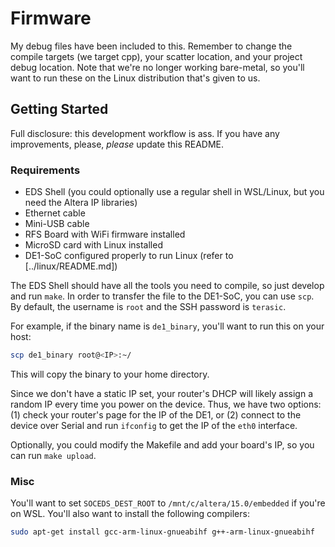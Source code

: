 # Firmware

My debug files have been included to this. Remember to change the compile targets (we target cpp), your scatter location, and your project debug location. Note that we're no longer working bare-metal, so you'll want to run these on the Linux distribution that's given to us.

## Getting Started

Full disclosure: this development workflow is ass. If you have any improvements, please, _please_ update this README.

### Requirements

- EDS Shell (you could optionally use a regular shell in WSL/Linux, but you need the Altera IP libraries)
- Ethernet cable
- Mini-USB cable
- RFS Board with WiFi firmware installed
- MicroSD card with Linux installed
- DE1-SoC configured properly to run Linux (refer to [../linux/README.md])

The EDS Shell should have all the tools you need to compile, so just develop and run `make`. In order to transfer the file to the DE1-SoC, you can use `scp`. By default, the username is `root` and the SSH password is `terasic`.

For example, if the binary name is `de1_binary`, you'll want to run this on your host:

```bash
scp de1_binary root@<IP>:~/
```

This will copy the binary to your home directory.

Since we don't have a static IP set, your router's DHCP will likely assign a random IP every time you power on the device. Thus, we have two options: (1) check your router's page for the IP of the DE1, or (2) connect to the device over Serial and run `ifconfig` to get the IP of the `eth0` interface.

Optionally, you could modify the Makefile and add your board's IP, so you can run `make upload`.

### Misc

You'll want to set `SOCEDS_DEST_ROOT` to `/mnt/c/altera/15.0/embedded` if you're on WSL. You'll also want to install the following compilers:

```bash
sudo apt-get install gcc-arm-linux-gnueabihf g++-arm-linux-gnueabihf
```
